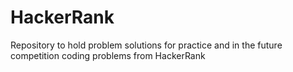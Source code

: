 # HackerRank
Repository to hold problem solutions for practice and in the future competition coding problems from HackerRank
